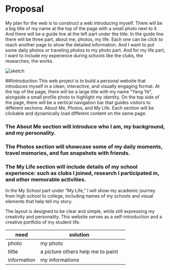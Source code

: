 # Proposal
My plan for the web is to construct a web introducing myself. There will be a big title of my name at the top of the page with a small photo next to it.
And there will be a guide line at the left part under the title. In the guide line there will be three part, about me, photos, my life.
Each one can be click to reach another page to show the detailed information. And I want to put some daily photos or traveling photos to my photo part.
And for my life part, I  want to include my experience during schools like the clubs, the researches, the works.


![sketch](https://github.com/user-attachments/assets/12e511a5-9c7b-4870-a27e-5605727da990)

##Iintroduction
This web project is to build a personal website that introduces myself in a clean, interactive, and visually engaging format. At the top of the page, there will be a large title with my name "Yang Ye", alongside a small profile photo to highlight my identity.
On the top side of the page, there will be a vertical navigation bar that guides visitors to different sections: About Me, Photos, and My Life. Each section will be clickable and dynamically load different content on the same page.
### The About Me section will introduce who I am, my background, and my personality.
### The Photos section will showcase some of my daily moments, travel memories, and fun snapshots with friends.
### The My Life section will include details of my school experience: such as clubs I joined, research I participated in, and other memorable activities.

In the My School part under “My Life,” I will show my academic journey from high school to college, including names of my schools and visual elements that help tell my story.

The layout is designed to be clear and simple, while still expressing my creativity and personality. This website serves as a self-introduction and a creative portfolio of my student life.

| need  | solution |    |
|------|----|------|
| photo  | my photo |  |
| tiltle  | a picture others help me to paint |  |
| information  | my informations |  |

